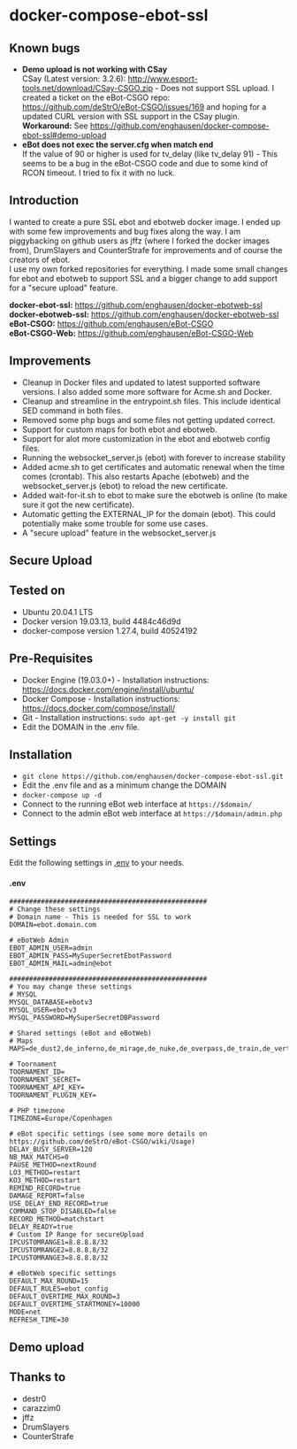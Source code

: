 docker-compose-ebot-ssl
================

Known bugs
--------------
* **Demo upload is not working with CSay**  
CSay (Latest version: 3.2.6): http://www.esport-tools.net/download/CSay-CSGO.zip - Does not support SSL upload. I created a ticket on the eBot-CSGO repo: https://github.com/deStrO/eBot-CSGO/issues/169 and hoping for a updated CURL version with SSL support in the CSay plugin.  
**Workaround:** See https://github.com/enghausen/docker-compose-ebot-ssl#demo-upload
* **eBot does not exec the server.cfg when match end**  
If the value of 90 or higher is used for tv_delay (like tv_delay 91) - This seems to be a bug in the eBot-CSGO code and due to some kind of RCON timeout. I tried to fix it with no luck.

Introduction
--------------
I wanted to create a pure SSL ebot and ebotweb docker image. I ended up with some few improvements and bug fixes along the way. I am piggybacking on github users as jffz (where I forked the docker images from), DrumSlayers and CounterStrafe for improvements and of course the creators of ebot.  
I use my own forked repositories for everything. I made some small changes for ebot and ebotweb to support SSL and a bigger change to add support for a "secure upload" feature. 
  
**docker-ebot-ssl:** https://github.com/enghausen/docker-ebotweb-ssl  
**docker-ebotweb-ssl:** https://github.com/enghausen/docker-ebotweb-ssl  
**eBot-CSGO:** https://github.com/enghausen/eBot-CSGO  
**eBot-CSGO-Web:** https://github.com/enghausen/eBot-CSGO-Web  

Improvements
--------------
* Cleanup in Docker files and updated to latest supported software versions. I also added some more software for Acme.sh and Docker.
* Cleanup and streamline in the entrypoint.sh files. This include identical SED command in both files.
* Removed some php bugs and some files not getting updated correct.
* Support for custom maps for both ebot and ebotweb.
* Support for alot more customization in the ebot and ebotweb config files.
* Running the websocket_server.js (ebot) with forever to increase stability
* Added acme.sh to get certificates and automatic renewal when the time comes (crontab). This also restarts Apache (ebotweb) and the websocket_server.js (ebot) to reload the new certificate.
* Added wait-for-it.sh to ebot to make sure the ebotweb is online (to make sure it got the new certificate).
* Automatic getting the EXTERNAL_IP for the domain (ebot). This could potentially make some trouble for some use cases.
* A "secure upload" feature in the websocket_server.js

Secure Upload
--------------


Tested on
--------------
* Ubuntu 20.04.1 LTS  
* Docker version 19.03.13, build 4484c46d9d  
* docker-compose version 1.27.4, build 40524192  

Pre-Requisites
--------------
* Docker Engine (19.03.0+) - Installation instructions: https://docs.docker.com/engine/install/ubuntu/
* Docker Compose - Installation instructions: https://docs.docker.com/compose/install/
* Git - Installation instructions: `sudo apt-get -y install git`
* Edit the DOMAIN in the .env file.

Installation
---------
* `git clone https://github.com/enghausen/docker-compose-ebot-ssl.git`
* Edit the .env file and as a minimum change the DOMAIN
* `docker-compose up -d`
* Connect to the running eBot web interface at `https://$domain/`
* Connect to the admin eBot web interface at `https://$domain/admin.php`

Settings
---------
Edit the following settings in [.env](.env) to your needs.

#### .env
````
##################################################
# Change these settings
# Domain name - This is needed for SSL to work
DOMAIN=ebot.domain.com

# eBotWeb Admin
EBOT_ADMIN_USER=admin
EBOT_ADMIN_PASS=MySuperSecretEbotPassword
EBOT_ADMIN_MAIL=admin@ebot

##################################################
# You may change these settings
# MYSQL
MYSQL_DATABASE=ebotv3
MYSQL_USER=ebotv3
MYSQL_PASSWORD=MySuperSecretDBPassword

# Shared settings (eBot and eBotWeb)
# Maps
MAPS=de_dust2,de_inferno,de_mirage,de_nuke,de_overpass,de_train,de_vertigo

# Toornament
TOORNAMENT_ID=
TOORNAMENT_SECRET=
TOORNAMENT_API_KEY=
TOORNAMENT_PLUGIN_KEY=

# PHP timezone
TIMEZONE=Europe/Copenhagen

# eBot specific settings (see some more details on https://github.com/deStrO/eBot-CSGO/wiki/Usage)
DELAY_BUSY_SERVER=120
NB_MAX_MATCHS=0
PAUSE_METHOD=nextRound
LO3_METHOD=restart
KO3_METHOD=restart
REMIND_RECORD=true
DAMAGE_REPORT=false
USE_DELAY_END_RECORD=true
COMMAND_STOP_DISABLED=false
RECORD_METHOD=matchstart
DELAY_READY=true
# Custom IP Range for secureUpload
IPCUSTOMRANGE1=8.8.8.8/32
IPCUSTOMRANGE2=8.8.8.8/32
IPCUSTOMRANGE3=8.8.8.8/32

# eBotWeb specific settings 
DEFAULT_MAX_ROUND=15
DEFAULT_RULES=ebot_config
DEFAULT_OVERTIME_MAX_ROUND=3
DEFAULT_OVERTIME_STARTMONEY=10000
MODE=net
REFRESH_TIME=30
````

Demo upload
-------

Thanks to
-------
* destr0
* carazzim0
* jffz
* DrumSlayers
* CounterStrafe

